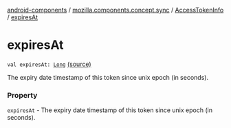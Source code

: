 [android-components](../../index.md) / [mozilla.components.concept.sync](../index.md) / [AccessTokenInfo](index.md) / [expiresAt](./expires-at.md)

# expiresAt

`val expiresAt: `[`Long`](https://kotlinlang.org/api/latest/jvm/stdlib/kotlin/-long/index.html) [(source)](https://github.com/mozilla-mobile/android-components/blob/master/components/concept/sync/src/main/java/mozilla/components/concept/sync/OAuthAccount.kt#L359)

The expiry date timestamp of this token since unix epoch (in seconds).

### Property

`expiresAt` - The expiry date timestamp of this token since unix epoch (in seconds).